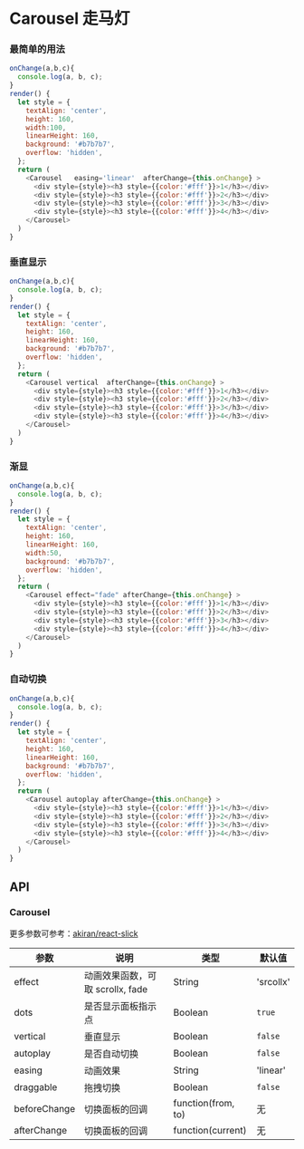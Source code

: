 Carousel 走马灯
===


### 最简单的用法

<!--DemoStart--> 
```js
onChange(a,b,c){
  console.log(a, b, c);
}
render() {
  let style = {
    textAlign: 'center',
    height: 160,
    width:100,
    linearHeight: 160,
    background: '#b7b7b7',
    overflow: 'hidden',
  };
  return (
    <Carousel   easing='linear'  afterChange={this.onChange} >
      <div style={style}><h3 style={{color:'#fff'}}>1</h3></div>
      <div style={style}><h3 style={{color:'#fff'}}>2</h3></div>
      <div style={style}><h3 style={{color:'#fff'}}>3</h3></div>
      <div style={style}><h3 style={{color:'#fff'}}>4</h3></div>
    </Carousel>
  )
}
```
<!--End-->


### 垂直显示

<!--DemoStart--> 
```js
onChange(a,b,c){
  console.log(a, b, c);
}
render() {
  let style = {
    textAlign: 'center',
    height: 160,
    linearHeight: 160,
    background: '#b7b7b7',
    overflow: 'hidden',
  };
  return (
    <Carousel vertical  afterChange={this.onChange} >
      <div style={style}><h3 style={{color:'#fff'}}>1</h3></div>
      <div style={style}><h3 style={{color:'#fff'}}>2</h3></div>
      <div style={style}><h3 style={{color:'#fff'}}>3</h3></div>
      <div style={style}><h3 style={{color:'#fff'}}>4</h3></div>
    </Carousel>
  )
}
```
<!--End-->

### 渐显

<!--DemoStart--> 
```js
onChange(a,b,c){
  console.log(a, b, c);
}
render() {
  let style = {
    textAlign: 'center',
    height: 160,
    linearHeight: 160,
    width:50,
    background: '#b7b7b7',
    overflow: 'hidden',
  };
  return (
    <Carousel effect="fade" afterChange={this.onChange} >
      <div style={style}><h3 style={{color:'#fff'}}>1</h3></div>
      <div style={style}><h3 style={{color:'#fff'}}>2</h3></div>
      <div style={style}><h3 style={{color:'#fff'}}>3</h3></div>
      <div style={style}><h3 style={{color:'#fff'}}>4</h3></div>
    </Carousel>
  )
}
```
<!--End-->


### 自动切换

<!--DemoStart--> 
```js
onChange(a,b,c){
  console.log(a, b, c);
}
render() {
  let style = {
    textAlign: 'center',
    height: 160,
    linearHeight: 160,
    background: '#b7b7b7',
    overflow: 'hidden',
  };
  return (
    <Carousel autoplay afterChange={this.onChange} >
      <div style={style}><h3 style={{color:'#fff'}}>1</h3></div>
      <div style={style}><h3 style={{color:'#fff'}}>2</h3></div>
      <div style={style}><h3 style={{color:'#fff'}}>3</h3></div>
      <div style={style}><h3 style={{color:'#fff'}}>4</h3></div>
    </Carousel>
  )
}
```
<!--End-->

## API

### Carousel

更多参数可参考：[akiran/react-slick](https://github.com/akiran/react-slick)

| 参数 | 说明 | 类型 | 默认值 |
|--------- |-------- |--------- |-------- |
| effect | 动画效果函数，可取 scrollx, fade | String | 'srcollx' |
| dots | 是否显示面板指示点 | Boolean | `true` |
| vertical | 垂直显示 | Boolean | `false` |
| autoplay | 是否自动切换 | Boolean | `false` |
| easing | 动画效果 | String | 'linear' |
| draggable | 拖拽切换 | Boolean | `false` |
| beforeChange | 切换面板的回调 | function(from, to) | 无 |
| afterChange | 切换面板的回调 | function(current) | 无 |